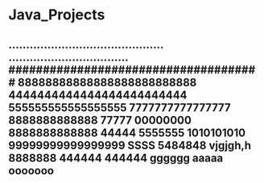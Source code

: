 # Java_Projects
............................................
..................................
#####################################
88888888888888888888888888
4444444444444444444444444
555555555555555555
7777777777777777
8888888888888
77777
00000000
8888888888888
44444
5555555
1010101010
99999999999999999
SSSS
5484848
vjgjgh,h
8888888
444444
444444
gggggg
aaaaa
ooooooo
----------------------
